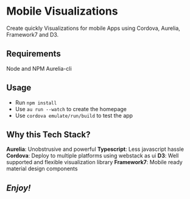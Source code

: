 # Mobile Visualizations
Create quickly Visualizations for mobile Apps using Cordova, Aurelia, Framework7 and D3.

## Requirements
Node and NPM
Aurelia-cli

## Usage
* Run `npm install`
* Use `au run --watch` to create the homepage
* Use `cordova emulate/run/build` to test the app

## Why this Tech Stack?
**Aurelia**: Unobstrusive and powerful
**Typescript**: Less javascript hassle
**Cordova**: Deploy to multiple platforms using webstack as ui
**D3**: Well supported and flexible visualization library
**Framework7**: Mobile ready material design components

## *Enjoy!*
